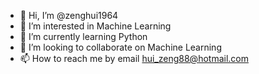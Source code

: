 - 👋 Hi, I’m @zenghui1964
- 👀 I’m interested in Machine Learning
- 🌱 I’m currently learning Python
- 💞️ I’m looking to collaborate on Machine Learning
- 📫 How to reach me by email hui_zeng88@hotmail.com

<!---
zenghui1964/zenghui1964 is a ✨ special ✨ repository because its `README.md` (this file) appears on your GitHub profile.
You can click the Preview link to take a look at your changes.
--->
